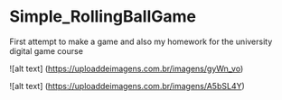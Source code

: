 # Simple_RollingBallGame
First attempt to make a game and  also my homework for the university digital game course

![alt text] (https://uploaddeimagens.com.br/imagens/gyWn_vo)

![alt text] (https://uploaddeimagens.com.br/imagens/A5bSL4Y)
